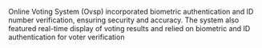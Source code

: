 Online Voting System (Ovsp) incorporated biometric authentication and ID number verification, ensuring security and accuracy. The system also featured real-time display of voting results and relied on biometric and ID authentication for voter verification
